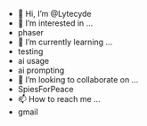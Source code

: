 - 👋 Hi, I’m @Lytecyde
- 👀 I’m interested in ...
- phaser  
- 🌱 I’m currently learning ...
- testing
-  ai usage
-  ai prompting
- 💞️ I’m looking to collaborate on ...
- SpiesForPeace
- 📫 How to reach me ...
- gmail 

<!---
Lytecyde/Lytecyde is a ✨ special ✨ repository because its `README.md` (this file) appears on your GitHub profile.
You can click the Preview link to take a look at your changes.
--->
